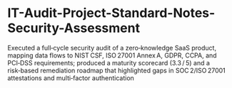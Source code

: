 # IT-Audit-Project-Standard-Notes-Security-Assessment
Executed a full‑cycle security audit of a zero‑knowledge SaaS product, mapping data flows to NIST CSF, ISO 27001 Annex A, GDPR, CCPA, and PCI‑DSS requirements; produced a maturity scorecard (3.3 / 5) and a risk‑based remediation roadmap that highlighted gaps in SOC 2/ISO 27001 attestations and multi‑factor authentication

